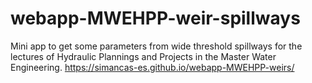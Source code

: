 # webapp-MWEHPP-weir-spillways
Mini app to get some parameters from wide threshold spillways for the lectures of Hydraulic Plannings and Projects in the Master Water Engineering.
https://simancas-es.github.io/webapp-MWEHPP-weirs/
